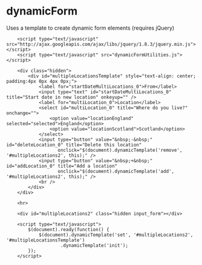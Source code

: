 dynamicForm
===========

Uses a template to create dynamic form elements (requires jQuery)


        <script type="text/javascript" src="http://ajax.googleapis.com/ajax/libs/jquery/1.8.3/jquery.min.js"></script>
        <script type="text/javascript" src="dynamicFormUtilities.js"></script>

        <div class="hidden">
            <div id="multipleLocationsTemplate" style="text-align: center; padding:4px 0px 4px 0px;">
                <label for="startDateMultiLocations_0">From</label>
                <input type="text" id="startDateMultiLocations_0" title="Start date in new location" onkeyup="" />
                <label for="multiLocation_0">Location</label>
                <select id="multiLocation_0" title="Where do you live?" onchange="">
                    <option value="locationEngland" selected="selected">England</option>
                    <option value="locationScotland">Scotland</option>
                </select>
                <input type="button" value="&nbsp;-&nbsp;" id="deleteLocation_0" title="Delete this location"
                       onclick="$(document).dynamicTemplate('remove', '#multipleLocations2', this);" />
                <input type="button" value="&nbsp;+&nbsp;" id="addLocation_0" title="Add a location"
                       onclick="$(document).dynamicTemplate('add', '#multipleLocations2', this);" />
                <br />
            </div>
        </div>

        <hr>

        <div id="multipleLocations2" class="hidden input_form"></div>

        <script type="text/javascript">
            $(document).ready(function() {
                $(document).dynamicTemplate('set', '#multipleLocations2', '#multipleLocationsTemplate')
                        .dynamicTemplate('init');
            });
        </script>

